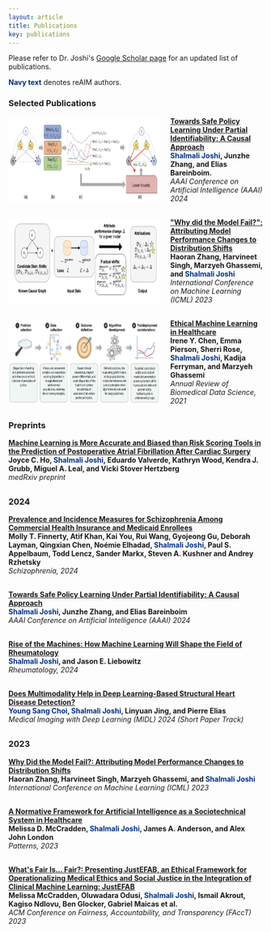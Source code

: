 ```yaml
---
layout: article
title: Publications
key: publications
---
```


<style>
  .publication {
    display: flex;
    margin-bottom: 30px;
  }

  .publication img {
    width: 300px;
    margin-right: 20px;
  }

  .publication .text {
    flex: 1;
  }

  @media (max-width: 800px) {
    .publication {
      flex-direction: column;
    }

    .publication img {
      margin-right: 0;
      margin-bottom: 10px;
    }
  }
</style>


Please refer to Dr. Joshi's <a href="https://scholar.google.com/citations?hl=en&user=x5wW5WIAAAAJ&view_op=list_works&sortby=pubdate" target="_blank">Google Scholar page</a> for an updated list of publications.<br>

<span style="color: #003087;">**Navy text**</span> denotes reAIM authors.

<h3>Selected Publications</h3>

<div class="publication">
  <img src="assets/images/joshi_aaai_2024.png" alt="Publication Image 1" />
  <div class="text">
    <a href="https://ojs.aaai.org/index.php/AAAI/article/view/29198" target="_blank"><strong>Towards Safe Policy Learning Under Partial Identifiability: A Causal Approach</strong></a><br>
    <strong><span style="color: #003087;">Shalmali Joshi</span>, Junzhe Zhang, and Elias Bareinboim.</strong><br>
    <i>AAAI Conference on Artificial Intelligence (AAAI) 2024</i><br>
  </div>
</div>

<div class="publication">
  <img src="assets/images/zhang_icml_2023.png" alt="Publication Image 1" />
  <div class="text">
    <a href="https://proceedings.mlr.press/v202/zhang23ai/zhang23ai.pdf" target="_blank"><strong>"Why did the Model Fail?": Attributing Model Performance Changes to Distribution Shifts</strong></a><br>
    <strong>Haoran Zhang, Harvineet Singh, Marzyeh Ghassemi, and <span style="color: #003087;">Shalmali Joshi</span></strong><br>
    <i>International Conference on Machine Learning  (ICML) 2023</i><br>
  </div>
</div>

<div class="publication">
  <img src="assets/images/chen_annual_2021.png" alt="Publication Image 1" />
  <div class="text">
    <a href="https://www.annualreviews.org/content/journals/10.1146/annurev-biodatasci-092820-114757" target="_blank"><strong>Ethical Machine Learning in Healthcare</strong></a><br>
    <strong>Irene Y. Chen, Emma Pierson, Sherri Rose, <span style="color: #003087;">Shalmali Joshi</span>, Kadija Ferryman, and Marzyeh Ghassemi</strong><br>
    <i>Annual Review of Biomedical Data Science, 2021</i><br>
  </div>
</div>

<h3>Preprints</h3>

<!-- <div class="publication">
  <div class="text">
    <a href="https://link-to-publication3.com" target="_blank">
      <strong>Title of Publication 3</strong>
    </a><br>
    <strong>Authors of Publication 3</strong><br>
    <i>Journal of Publication 3</i><br>
  </div>
</div> -->

<div class="publication">
  <div class="text">
    <a href="https://link-to-publication3.com" target="_blank">
      <strong>Machine Learning is More Accurate and Biased than Risk Scoring Tools in the Prediction of Postoperative Atrial Fibrillation After Cardiac Surgery</strong>
    </a><br>
    <strong>Joyce C. Ho, <span style="color: #003087;">Shalmali Joshi</span>, Eduardo Valverde, Kathryn Wood, Kendra J. Grubb, Miguel A. Leal, and Vicki Stover Hertzberg</strong><br>
    <i>medRxiv preprint</i><br>
  </div>
</div>

<h3>2024</h3>

<!-- <div class="publication">
  <div class="text">
    <a href="https://link-to-publication3.com" target="_blank">
      <strong>Title of Publication 3</strong>
    </a><br>
    <strong>Authors of Publication 3</strong><br>
    <i>Journal of Publication 3</i><br>
  </div>
</div> -->

<!-- <div class="publication">
  <div class="text">
    <a href="https://link-to-publication3.com" target="_blank">
      <strong>Title of Publication 3</strong>
    </a><br>
    <strong>Authors of Publication 3</strong><br>
    <i>Journal of Publication 3</i><br>
  </div>
</div> -->


<div class="publication">
  <div class="text">
    <a href="https://www.nature.com/articles/s41537-024-00490-0" target="_blank">
      <strong>Prevalence and Incidence Measures for Schizophrenia Among Commercial Health Insurance and Medicaid Enrollees</strong>
    </a><br>
    <strong>Molly T. Finnerty, Atif Khan, Kai You, Rui Wang, Gyojeong Gu, Deborah Layman, Qingxian Chen, Noémie Elhadad, 
    <span style="color: #003087;">Shalmali Joshi</span>, Paul S. Appelbaum, Todd Lencz, Sander Markx, Steven A. Kushner and Andrey Rzhetsky</strong><br>
    <i>Schizophrenia, 2024</i><br>
  </div>
</div>

<div class="publication">
  <div class="text">
    <a href="https://ojs.aaai.org/index.php/AAAI/article/view/29198" target="_blank">
      <strong>Towards Safe Policy Learning Under Partial Identifiability: A Causal Approach</strong>
    </a><br>
    <strong><span style="color: #003087;">Shalmali Joshi</span>, Junzhe Zhang, and Elias Bareinboim</strong><br>
    <i>AAAI Conference on Artificial Intelligence (AAAI) 2024</i><br>
  </div>
</div>

<div class="publication">
  <div class="text">
    <a href="https://academic.oup.com/rheumatology/article/63/9/2319/7665716" target="_blank">
      <strong>Rise of the Machines: How Machine Learning Will Shape the Field of Rheumatology</strong>
    </a><br>
    <strong><span style="color: #003087;">Shalmali Joshi</span>, and Jason E. Liebowitz</strong><br>
    <i>Rheumatology, 2024</i><br>
  </div>
</div>


<div class="publication">
  <div class="text">
    <a href="https://openreview.net/pdf?id=sMiSQP8zmr" target="_blank">
      <strong>Does Multimodality Help in Deep Learning-Based Structural Heart Disease Detection?</strong>
    </a><br>
    <strong><span style="color: #003087;">Young Sang Choi</span>, <span style="color: #003087;">Shalmali Joshi</span>, Linyuan Jing, and Pierre Elias</strong><br>
    <i>Medical Imaging with Deep Learning (MIDL) 2024 (Short Paper Track)</i><br>
  </div>
</div>


<h3>2023</h3>

<div class="publication">
  <div class="text">
    <a href="https://proceedings.mlr.press/v202/zhang23ai/zhang23ai.pdf" target="_blank">
      <strong>Why Did the Model Fail?: Attributing Model Performance Changes to Distribution Shifts</strong>
    </a><br>
    <strong>Haoran Zhang, Harvineet Singh, Marzyeh Ghassemi, and <span style="color: #003087;">Shalmali Joshi</span></strong><br>
    <i>International Conference on Machine Learning (ICML) 2023</i><br>
  </div>
</div>

<div class="publication">
  <div class="text">
    <a href="https://www.cell.com/patterns/pdf/S2666-3899(23)00248-9.pdf" target="_blank">
      <strong>A Normative Framework for Artificial Intelligence as a Sociotechnical System in Healthcare</strong>
    </a><br>
    <strong>Melissa D. McCradden, <span style="color: #003087;">Shalmali Joshi</span>, James A. Anderson, and Alex John London</strong><br>
    <i>Patterns, 2023</i><br>
  </div>
</div>

<div class="publication">
  <div class="text">
    <a href="https://dl.acm.org/doi/pdf/10.1145/3593013.3594096" target="_blank">
      <strong>What's Fair Is… Fair?: Presenting JustEFAB, an Ethical Framework for Operationalizing Medical Ethics and Social Justice in the Integration of Clinical Machine Learning: JustEFAB</strong>
    </a><br>
    <strong>Melissa McCradden, Oluwadara Odusi, <span style="color: #003087;">Shalmali Joshi</span>, Ismail Akrout, Kagiso Ndlovu, Ben Glocker, Gabriel Maicas et al.</strong><br>
    <i>ACM Conference on Fairness, Accountability, and Transparency (FAccT) 2023</i><br>
  </div>
</div>
